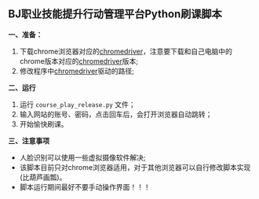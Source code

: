 ## BJ职业技能提升行动管理平台Python刷课脚本

**一、准备：**

1. 下载chrome浏览器对应的[chromedriver](https://chromedriver.chromium.org/)，注意要下载和自己电脑中的chrome版本对应的[chromedriver](https://chromedriver.chromium.org/)版本;
2. 修改程序中[chromedriver](https://chromedriver.chromium.org/)驱动的路径;

**二、运行**

1. 运行 `course_play_release.py` 文件；
2. 输入网站的账号、密码，点击回车后，会打开浏览器自动跳转；
3. 开始愉快刷课。

**三、注意事项**

- 人脸识别可以使用一些虚拟摄像软件解决;
- 该脚本目前只对chrome浏览器适用，对于其他浏览器可以自行修改脚本实现(比葫芦画瓢)。
- 脚本运行期间最好不要手动操作界面！！！